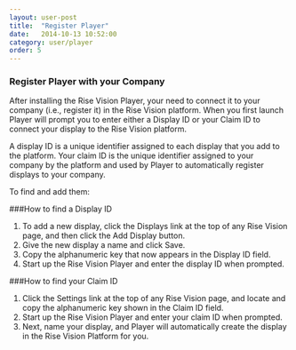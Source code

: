```yaml
---
layout: user-post
title:  "Register Player"
date:   2014-10-13 10:52:00
category: user/player
order: 5
---
```



### Register Player with your Company
After installing the Rise Vision Player, your need to connect it to your company (i.e., register it) in the Rise Vision platform.  When you first launch Player will prompt you to enter either a Display ID or your Claim ID to connect your display to the Rise Vision platform.  

A display ID is a unique identifier assigned to each display that you add to the platform.  Your claim ID is the unique identifier assigned to your company by the platform and used by Player to automatically register displays to your company.

To find and add them:

###How to find a Display ID
1. To add a new display, click the Displays link at the top of any Rise Vision page, and then click the Add Display button. 
2. Give the new display a name and click Save. 
3. Copy the alphanumeric key that now appears in the Display ID field.
4. Start up the Rise Vision Player and enter the display ID when prompted.

###How to find your Claim ID
1. Click the Settings link at the top of any Rise Vision page, and locate and copy the alphanumeric key shown in the Claim ID field. 
2. Start up the Rise Vision Player and enter your claim ID when prompted. 
3. Next, name your display, and Player will automatically create the display in the Rise Vision Platform for you.
